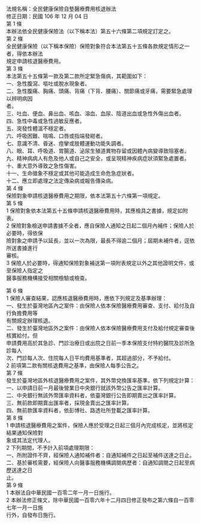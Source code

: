 法規名稱：全民健康保險自墊醫療費用核退辦法  
修正日期：民國 106 年 12 月 04 日  
第 1 條  
本辦法依全民健康保險法（以下稱本法）第五十六條第二項規定訂定之。  
第 2 條  
全民健康保險（以下稱本保險）保險對象符合本法第五十五條各款規定情形之一者，得依本辦法  
規定申請核退醫療費用。  
第 3 條  
本法第五十五條第一款及第二款所定緊急傷病，其範圍如下：  
一、急性腹瀉、嘔吐或脫水現象者。  
二、急性腹痛、胸痛、頭痛、背痛（下背、腰痛）、關節痛或牙痛，需要緊急處理以辨明病因  
者。  
三、吐血、便血、鼻出血、咳血、溶血、血尿、陰道出血或急性外傷出血者。  
四、急性中毒或急性過敏反應者。  
五、突發性體溫不穩定者。  
六、呼吸困難、喘鳴、口唇或指端發紺者。  
七、意識不清、昏迷、痙攣或肢體運動功能失調者。  
八、眼、耳、呼吸道、胃腸道、泌尿生殖道異物存留或因體內病變導致阻塞者。  
九、精神病病人有危及他人或自己之安全，或呈現精神疾病症狀須緊急處置者。  
十、重大意外導致之急性傷害。  
十一、生命徵象不穩定或其他可能造成生命危急症狀者。  
十二、應立即處理之法定傳染病或報告傳染病。  
第 4 條  
保險對象申請核退醫療費用之期限，依本法第五十六條第一項規定。  
第 5 條  
1 保險對象依本法第五十五條申請核退醫療費用時，其應檢具之書據，規定如附表。  
2 保險對象檢送申請書據不全者，應自保險人通知之日起二個月內補件；保險人於必要時，得依保  
險對象之申請予以延長，並以一次為限，最長不得逾二個月；屆期未補件者，逕依所送書據進行  
審核。  
3 保險人於必要時，得通知保險對象補送第一項附表規定以外之其他證明文件，或至保險人指定之  
醫事服務機構接受相關檢驗或檢查。  


第 6 條  
1 保險人審查結果，認應核退醫療費用時，應依下列規定及基準辦理：  
一、發生於臺灣地區內之案件：由保險人依本保險醫療費用審查、支付、給付及自行負擔費用等  
有關規定辦理核退。  
二、發生於臺灣地區外之案件：由保險人依本保險醫療費用支付及給付規定審查後核實給付。但  
申請費用高於其急診、門診治療日或出院之日前一季本保險支付特約醫院及診所急診每人  
次、門診每人次、住院每人日平均費用基準者，其超過部分，不予給付。  
2 前項第二款有關核退費用之基準，由保險人每季公告之。  
第 7 條  
發生於臺灣地區外核退醫療費用之案件，其外幣兌換匯率基準，依下列規定計算：  
一、以申請日前一月最後營業日中央銀行就該外幣公告之匯率計算。  
二、中央銀行無該外幣匯率資料者，依臺灣銀行公告即期賣出之匯率計算。  
三、無前款即期賣出匯率者，採現金賣出之匯率計算。  
四、無前款匯率資料者，依彭博社、路透社所登載之匯率計算。  
第 8 條  
1 申請核退醫療費用之案件，保險人應於受理之日起三個月內完成核定，並將核定結果通知保險對  
象或其法定代理人。  
2 下列期間，不予計入前項處理期限：  
一、所附證件不齊，經保險人通知補件者：自通知補件之日起至補件送達之日止。  
二、基於審核需要，經保險人向醫事服務機構調閱病歷者：自通知調閱之日起至病歷送達之日  
止。  
第 9 條  
1 本辦法自中華民國一百零二年一月一日施行。  
2 本辦法修正條文，除中華民國一百零六年十二月四日修正發布之第六條自一百零七年一月一日施  
行外，自發布日施行。  


